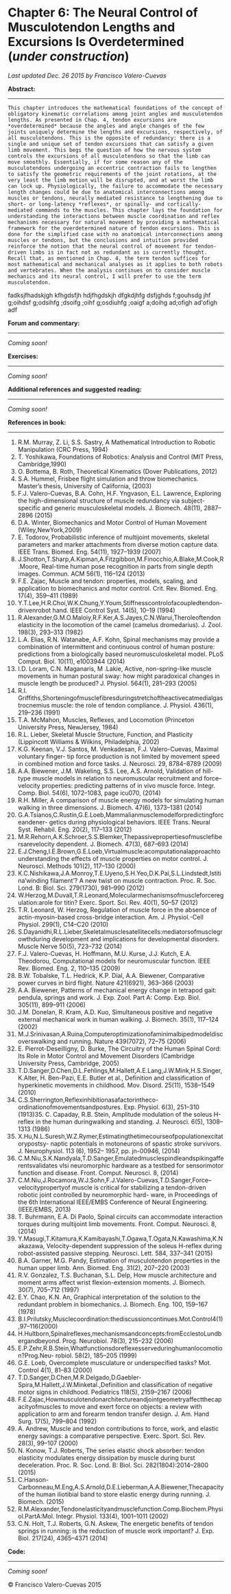 # Chapter 6: The Neural Control of Musculotendon Lengths and Excursions Is Overdetermined   (*under construction*)
*Last updated Dec. 26 2015 by Francisco Valero-Cuevas*

**Abstract:**
_________

~~~
This chapter introduces the mathematical foundations of the concept of obligatory kinematic correlations among joint angles and musculotendon lengths. As presented in Chap. 4, tendon excursions are *overdetermined* because the angles and angle changes of the few joints uniquely determine the lengths and excursions, respectively, of all musculotendons. This is the opposite of redundancy: there is a single and unique set of tendon excursions that can satisfy a given limb movement. This begs the question of how the nervous system controls the excursions of all musculotendons so that the limb can move smoothly. Essentially, if for some reason any of the musculotendons undergoing an eccentric contraction fails to lengthen to satisfy the geometric requirements of the joint rotations, at the very least the limb motion will be disrupted, and at worst the limb can lock up. Physiologically, the failure to accommodate the necessary length changes could be due to anatomical interconnections among muscles or tendons, neurally mediated resistance to lengthening due to short- or long-latency *reflexes*, or spinally- and cortically-mediated commands to the muscles. This chapter lays the foundation for understanding the interactions between muscle coordination and reflex mechanisms necessary for natural movement by providing a mathematical framework for the overdetermined nature of tendon excursions. This is done for the simplified case with no anatomical interconnections among muscles or tendons, but the conclusions and intuition provided reinforce the notion that the neural control of movement for tendon-driven limbs is in fact not as redundant as is currently thought. Recall that, as mentioned in Chap. 4, the term tendon suffices for most mathematical and mechanical analyses as it applies to both robots and vertebrates. When the analysis continues on to consider muscle mechanics and its neural control, I will prefer to use the term musculotendon.
~~~


fadksjfhadskjgh kfhgdsfjh hdjfhgdskjh dfgkdjhfg dsfjghds f;gouhsdg jhf g;oihdsf g;odsihfg ;dsoifg ;oihf g;osdiuhfg ;oaigf a;doihg ad;ofigh ad'ofigh adf

**Forum and commentary:**
_____________________
*Coming soon!*


**Exercises:**
__________
*Coming soon!*



**Additional references and suggested reading:**
____________________________________________
*Coming soon!*



**References in book:**
___________________
1. R.M. Murray, Z. Li, S.S. Sastry, A Mathematical Introduction to Robotic Manipulation (CRC Press, 1994)
2. T. Yoshikawa, Foundations of Robotics: Analysis and Control (MIT Press, Cambridge,1990)
3. O. Bottema, B. Roth, Theoretical Kinematics (Dover Publications, 2012)
4. S.A. Hummel, Frisbee flight simulation and throw biomechanics. Master’s thesis, University
of California, (2003)
5. F.J. Valero-Cuevas, B.A. Cohn, H.F. Yngvason, E.L. Lawrence, Exploring the high-dimensional
structure of muscle redundancy via subject-specific and generic musculoskeletal models.
J. Biomech. 48(11), 2887–2896 (2015)
6. D.A. Winter, Biomechanics and Motor Control of Human Movement (Wiley,NewYork,2009)
7. E. Todorov, Probabilistic inference of multijoint movements, skeletal parameters and marker
attachments from diverse motion capture data. IEEE Trans. Biomed. Eng. 54(11), 1927–1939
(2007)
8. J.Shotton,T.Sharp,A.Kipman,A.Fitzgibbon,M.Finocchio,A.Blake,M.Cook,R.Moore,
Real-time human pose recognition in parts from single depth images. Commun. ACM 56(1),
116–124 (2013)
9. F.E. Zajac, Muscle and tendon: properties, models, scaling, and application to biomechanics
and motor control. Crit. Rev. Biomed. Eng. 17(4), 359–411 (1989)
10. Y.T.Lee,H.R.Choi,W.K.Chung,Y.Youm,Stiffnesscontrolofacoupledtendon-drivenrobot
hand. IEEE Control Syst. 14(5), 10–19 (1994)
11. R.Alexander,G.M.O.Maloiy,R.F.Ker,A.S.Jayes,C.N.Warui,Theroleoftendonelasticity
in the locomotion of the camel (camelus dromedarius). J. Zool. 198(3), 293–313 (1982)
12. L.A. Elias, R.N. Watanabe, A.F. Kohn, Spinal mechanisms may provide a combination of intermittent and continuous control of human posture: predictions from a biologically based neuromusculoskeletal model. PLoS Comput. Biol. 10(11), e1003944 (2014)
13. I.D. Loram, C.N. Maganaris, M .Lakie, Active, non-spring-like muscle movements in human postural sway: how might paradoxical changes in muscle length be produced? J. Physiol. 564(1), 281–293 (2005)
14. R.I. Griffiths,Shorteningofmusclefibresduringstretchoftheactivecatmedialgastrocnemius muscle: the role of tendon compliance. J. Physiol. 436(1), 219–236 (1991)
15. T.A. McMahon, Muscles, Reflexes, and Locomotion (Princeton University Press, NewJersey, 1984)
16. R.L. Lieber, Skeletal Muscle Structure, Function, and Plasticity (Lippincott Williams & Wilkins, Philadelphia, 2002)
17. K.G. Keenan, V.J. Santos, M. Venkadesan, F.J. Valero-Cuevas, Maximal voluntary finger- tip force production is not limited by movement speed in combined motion and force tasks. J. Neurosci. 29, 8784–8789 (2009)
18. A.A. Biewener, J.M. Wakeling, S.S. Lee, A.S. Arnold, Validation of hill-type muscle models in relation to neuromuscular recruitment and force–velocity properties: predicting patterns of in vivo muscle force. Integr. Comp. Biol. 54(6), 1072–1083, page icu070, (2014)
19. R.H. Miller, A comparison of muscle energy models for simulating human walking in three dimensions. J. Biomech. 47(6), 1373–1381 (2014)
20. G.A.Tsianos,C.Rustin,G.E.Loeb,Mammalianmusclemodelforpredictingforceandener- getics during physiological behaviors. IEEE Trans. Neural Syst. Rehabil. Eng. 20(2), 117–133 (2012)
21. M.R.Rehorn,A.K.Schroer,S.S.Blemker,Thepassivepropertiesofmusclefibersarevelocity dependent. J. Biomech. 47(3), 687–693 (2014)
22. E.J.Cheng,I.E.Brown,G.E.Loeb,Virtualmuscle:acomputationalapproachtounderstanding the effects of muscle properties on motor control. J. Neurosci. Methods 101(2), 117–130 (2000)
23. K.C.Nishikawa,J.A.Monroy,T.E.Uyeno,S.H.Yeo,D.K.Pai,S.L.Lindstedt,Istitina‘winding filament’? A new twist on muscle contraction. Proc. R. Soc. Lond. B: Biol. Sci. 279(1730),
981–990 (2012)
24. W.Herzog,M.Duvall,T.R.Leonard,Molecularmechanismsofmuscleforceregulation:arole
for titin? Exerc. Sport. Sci. Rev. 40(1), 50–57 (2012)
25. T.R. Leonard, W. Herzog, Regulation of muscle force in the absence of actin-myosin-based
cross-bridge interaction. Am. J. Physiol.-Cell Physiol. 299(1), C14–C20 (2010)
26. S.Dayanidhi,R.L.Lieber,Skeletalmusclesatellitecells:mediatorsofmusclegrowthduring development and implications for developmental disorders. Muscle Nerve 50(5), 723–732
(2014)
27. F.J. Valero-Cuevas, H. Hoffmann, M.U. Kurse, J.J. Kutch, E.A. Theodorou, Computational
models for neuromuscular function. IEEE Rev. Biomed. Eng. 2, 110–135 (2009)
28. B.W. Tobalske, T.L. Hedrick, K.P. Dial, A.A. Biewener, Comparative power curves in bird
flight. Nature 421(6921), 363–366 (2003)
29. A.A. Biewener, Patterns of mechanical energy change in tetrapod gait: pendula, springs and
work. J. Exp. Zool. Part A: Comp. Exp. Biol. 305(11), 899–911 (2006)
30. J.M. Donelan, R. Kram, A.D. Kuo, Simultaneous positive and negative external mechanical
work in human walking. J. Biomech. 35(1), 117–124 (2002)
31. M.J.Srinivasan,A.Ruina,Computeroptimizationofaminimalbipedmodeldiscoverswalking
and running. Nature 439(7072), 72–75 (2006)
32. E. Pierrot-Deseilligny, D. Burke, The Circuitry of the Human Spinal Cord: Its Role in Motor
Control and Movement Disorders (Cambridge University Press, Cambridge, 2005)
33. T.D.Sanger,D.Chen,D.L.Fehlings,M.Hallett,A.E.Lang,J.W.Mink,H.S.Singer,K.Alter, H. Ben-Pazi, E.E. Butler et al., Definition and classification of hyperkinetic movements in
childhood. Mov. Disord. 25(11), 1538–1549 (2010)
34. C.S.Sherrington,Reflexinhibitionasafactorintheco-ordinationofmovementsandpostures.
Exp. Physiol. 6(3), 251–310 (1913)35. C. Capaday, R.B. Stein, Amplitude modulation of the soleus H-reflex in the human duringwalking and standing. J. Neurosci. 6(5), 1308–1313 (1986)
36. X.Hu,N.L.Suresh,W.Z.Rymer,Estimatingthetimecourseofpopulationexcitatorypostsy- naptic potentials in motoneurons of spastic stroke survivors. J. Neurophysiol. 113 (6), 1952– 1957, pp. jn-00946, (2014)
37. C.M.Niu,S.K.Nandyala,T.D.Sanger,Emulatedmusclespindleandspikingafferentsvalidates vlsi neuromorphic hardware as a testbed for sensorimotor function and disease. Front. Comput. Neurosci. 8, (2014)
38. C.M.Niu,J.Rocamora,W.J.Sohn,F.J.Valero-Cuevas,T.D.Sanger,Force–velocitypropertyof muscle is critical for stabilizing a tendon-driven robotic joint controlled by neuromorphic hard- ware, in Proceedings of the 6th International IEEE/EMBS Conference of Neural Engineering. (IEEE/EMBS, 2013)
39. T. Buhrmann, E.A. Di Paolo, Spinal circuits can accommodate interaction torques during multijoint limb movements. Front. Comput. Neurosci. 8, (2014)
40. Y.Masugi,T.Kitamura,K.Kamibayashi,T.Ogawa,T.Ogata,N.Kawashima,K.Nakazawa, Velocity-dependent suppression of the soleus H-reflex during robot-assisted passive stepping. Neurosci. Lett. 584, 337–341 (2015)
41. B.A. Garner, M.G. Pandy, Estimation of musculotendon properties in the human upper limb. Ann. Biomed. Eng. 31(2), 207–220 (2003)
42. R.V. Gonzalez, T.S. Buchanan, S.L. Delp, How muscle architecture and moment arms affect wrist flexion-extension moments. J. Biomech. 30(7), 705–712 (1997)
43. E.Y. Chao, K.N. An, Graphical interpretation of the solution to the redundant problem in biomechanics. J. Biomech. Eng. 100, 159–167 (1978)
44. B.I.Prilutsky,Musclecoordination:thediscussioncontinues.Mot.Control4(1),97–116(2000)
45. H.Hultborn,Spinalreflexes,mechanismsandconcepts:fromEcclestoLundbergandbeyond.
Prog. Neurobiol. 78(3), 215–232 (2006)
46. E.P.Zehr,R.B.Stein,Whatfunctionsdoreflexesserveduringhumanlocomotion?Prog.Neu-
robiol. 58(2), 185–205 (1999)
47. G.E. Loeb, Overcomplete musculature or underspecified tasks? Mot. Control 4(1), 81–83
(2000)
48. T.D.Sanger,D.Chen,M.R.Delgado,D.Gaebler-Spira,M.Hallett,J.W.Minketal.,Definition
and classification of negative motor signs in childhood. Pediatrics 118(5), 2159–2167 (2006)
49. F.E.Zajac,Howmusculotendonarchitectureandjointgeometryaffectthecapacityofmuscles to move and exert force on objects: a review with application to arm and forearm tendon transfer
design. J. Am. Hand Surg. 17(5), 799–804 (1992)
50. A. Andrew, Muscle and tendon contributions to force, work, and elastic energy savings: a
comparative perspective. Exerc. Sport. Sci. Rev. 28(3), 99–107 (2000)
51. N. Konow, T.J. Roberts, The series elastic shock absorber: tendon elasticity modulates energy dissipation by muscle during burst deceleration. Proc. R. Soc. Lond. B: Biol. Sci.
282(1804):2014–2800 (2015)
52. C.Hanson-Carbonneau,M.Eng,A.S.Arnold,D.E.Lieberman,A.A.Biewener,Thecapacity
of the human iliotibial band to store elastic energy during running. J. Biomech. (2015)
53. R.M.Alexander,Tendonelasticityandmusclefunction.Comp.Biochem.Physiol.PartA:Mol.
Integr. Physiol. 133(4), 1001–1011 (2002)
54. C.N. Holt, T.J. Roberts, G.N. Askew, The energetic benefits of tendon springs in running: is
the reduction of muscle work important? J. Exp. Biol. 217(24), 4365–4371 (2014)


**Code:**
_____
*Coming soon!*





© Francisco Valero-Cuevas 2015

